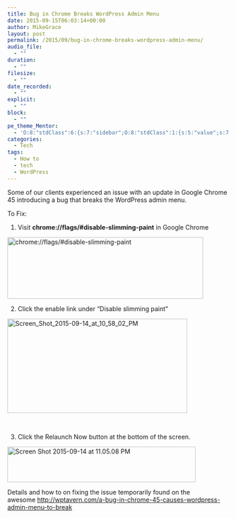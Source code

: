 ```yaml
---
title: Bug in Chrome Breaks WordPress Admin Menu
date: 2015-09-15T06:03:14+00:00
author: MikeGrace
layout: post
permalink: /2015/09/bug-in-chrome-breaks-wordpress-admin-menu/
audio_file:
  - ""
duration:
  - ""
filesize:
  - ""
date_recorded:
  - ""
explicit:
  - ""
block:
  - ""
pe_theme_Mentor:
  - 'O:8:"stdClass":6:{s:7:"sidebar";O:8:"stdClass":1:{s:5:"value";s:7:"default";}s:6:"footer";O:8:"stdClass":1:{s:5:"value";s:6:"footer";}s:7:"gallery";O:8:"stdClass":5:{s:2:"id";s:3:"114";s:4:"type";s:10:"thumbnails";s:5:"title";s:7:"gallery";s:6:"custom";s:0:"";s:5:"delay";s:1:"0";}s:5:"image";O:8:"stdClass":1:{s:5:"scale";s:4:"fill";}s:5:"video";O:8:"stdClass":1:{s:2:"id";s:2:"-1";}s:5:"quote";O:8:"stdClass":2:{s:4:"text";s:117:""Lorem ipsum dolor sit amet, <a href="#">consectetuer adipiscing elit</a>, donec odio. Quisque volutpat mattis eros."";s:4:"sign";s:18:"John Dough, Client";}}'
categories:
  - Tech
tags:
  - How to
  - tech
  - WordPress
---
```

Some of our clients experienced an issue with an update in Google Chrome 45 introducing a bug that breaks the WordPress admin menu.

To Fix:

1. Visit **chrome://flags/#disable-slimming-paint** in Google Chrome

[<img class="wp-image-826 size-full alignnone" src="https://www.42rev.com/wp-content/uploads/2015/09/Screen_Shot_2015-09-14_at_10_59_52_PM.jpg" alt="chrome://flags/#disable-slimming-paint" width="443" height="139" />](https://www.42rev.com/wp-content/uploads/2015/09/Screen_Shot_2015-09-14_at_10_59_52_PM.jpg)

2. Click the enable link under &#8220;Disable slimming paint&#8221;

[<img class="wp-image-827 size-full alignnone" src="https://www.42rev.com/wp-content/uploads/2015/09/Screen_Shot_2015-09-14_at_10_58_02_PM.jpg" alt="Screen_Shot_2015-09-14_at_10_58_02_PM" width="407" height="213" />](https://www.42rev.com/wp-content/uploads/2015/09/Screen_Shot_2015-09-14_at_10_58_02_PM.jpg)

&nbsp;

3. Click the Relaunch Now button at the bottom of the screen.

[<img class="size-full wp-image-830 alignnone" src="https://www.42rev.com/wp-content/uploads/2015/09/Screen-Shot-2015-09-14-at-11.05.08-PM.png" alt="Screen Shot 2015-09-14 at 11.05.08 PM" width="426" height="80" />](https://www.42rev.com/wp-content/uploads/2015/09/Screen-Shot-2015-09-14-at-11.05.08-PM.png)

Details and how to on fixing the issue temporarily found on the awesome <http://wptavern.com/a-bug-in-chrome-45-causes-wordpress-admin-menu-to-break>